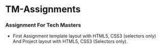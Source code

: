 # TM-Assignments

### Assignment For Tech Masters

* First Assignment template layout with HTML5, CSS3 (selectors only) And Project layout with HTML5, CSS3 (Selectors only).
